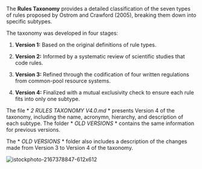 The **Rules Taxonomy** provides a detailed classification of the seven types of rules proposed by Ostrom and Crawford (2005), breaking them down into specific subtypes.

The taxonomy was developed in four stages:

1. **Version 1:** Based on the original definitions of rule types.

2. **Version 2:** Informed by a systematic review of scientific studies that code rules.

3. **Version 3:** Refined through the codification of four written regulations from common-pool resource systems.

4. **Version 4:** Finalized with a mutual exclusivity check to ensure each rule fits into only one subtype.

The file * *2 RULES TAXONOMY V4.0.md* * presents Version 4 of the taxonomy, including the name, acronymn, hierarchy, and description  of each subtype. The folder * *OLD VERSIONS* * contains the same information for previous versions. 

The * *OLD VERSIONS* * folder also includes a description of the changes made from Version 3 to Version 4 of the taxonomy.

![istockphoto-2167378847-612x612](https://github.com/user-attachments/assets/7e0da666-d169-4bc0-9f45-8458b0e48868)
